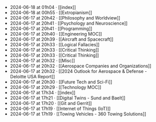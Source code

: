 - 2024-06-18 at 01h04 · [[index]]
- 2024-06-18 at 00h55 · [[Extropianism]]
- 2024-06-17 at 20h42 · [[Philosophy and Worldview]]
- 2024-06-17 at 20h41 · [[Psychology and Neuroscience]]
- 2024-06-17 at 20h41 · [[Programming]]
- 2024-06-17 at 20h40 · [[Engineering MOC]]
- 2024-06-17 at 20h39 · [[Aircraft and Spacecraft]]
- 2024-06-17 at 20h33 · [[Logical Fallacies]]
- 2024-06-17 at 20h33 · [[Critical Thinking]]
- 2024-06-17 at 20h33 · [[Critical Thinking]]
- 2024-06-17 at 20h32 · [[Misc]]
- 2024-06-17 at 20h32 · [[Aerospace Companies and Organizations]]
- 2024-06-17 at 20h32 · [[2024 Outlook for Aerospace & Defense - Deloitte USA Report]]
- 2024-06-17 at 20h30 · [[Future Tech and Sci-Fi]]
- 2024-06-17 at 20h29 · [[Technology MOC]]
- 2024-06-17 at 17h34 · [[index]]
- 2024-06-17 at 17h21 · [[Digital Twins - Sund and Baelt]]
- 2024-06-17 at 17h20 · [[Git and Gerrit]]
- 2024-06-17 at 17h19 · [[Internet of Things (IoT)]]
- 2024-06-17 at 17h19 · [[Towing Vehicles - 360 Towing Solutions]]
